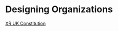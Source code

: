 # Designing Organizations
[XR UK Constitution](https://docs.google.com/document/d/1lsDGm3XKssPae9dlHeRy3eGZp3xkkCpn4IFeYgMbm2M/view#heading=h.qx48ag3ao0cj)